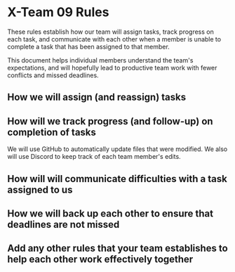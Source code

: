 # X-Team 09 Rules


These rules establish how our team will assign tasks,
track progress on each task, and communicate with each other 
when a member is unable to complete a task that has been assigned to that member.

This document helps individual members understand the team's expectations,
and will hopefully lead to productive team work with fewer conflicts
and missed deadlines.

## How we will assign (and reassign) tasks



## How will we track progress (and follow-up) on completion of tasks

We will use GitHub to automatically update files that were modified.  We also will use Discord to keep track of each team member's edits.


## How will will communicate difficulties with a task assigned to us



## How we will back up each other to ensure that deadlines are not missed



## Add any other rules that your team establishes to help each other work effectively together



